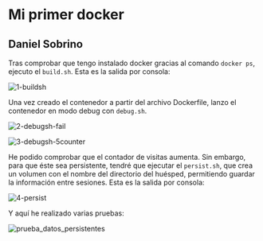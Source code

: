 # Mi primer docker
## Daniel Sobrino

Tras comprobar que tengo instalado docker gracias al comando ```docker ps```, ejecuto el ```build.sh```. Esta es la salida por consola:

![1-buildsh](https://user-images.githubusercontent.com/91564560/161798552-60edf1b2-8b80-4a7c-819f-29dd75520310.png)

Una vez creado el contenedor a partir del archivo Dockerfile, lanzo el contenedor en modo debug con ```debug.sh```.

![2-debugsh-fail](https://user-images.githubusercontent.com/91564560/161798822-f1dca992-5b79-46a5-9029-9c3f0c97e1fb.png)

![3-debugsh-5counter](https://user-images.githubusercontent.com/91564560/161798837-a1837880-c6fe-4ac2-b087-7eeb33a3555c.png)

He podido comprobar que el contador de visitas aumenta. Sin embargo, para que éste sea persistente, tendré que ejecutar el ```persist.sh```, que crea un volumen con el nombre del directorio del huésped, permitiendo guardar la información entre sesiones. Esta es la salida por consola:

![4-persist](https://user-images.githubusercontent.com/91564560/161799331-21146945-4ef3-490d-89cf-34312059580f.png)

Y aquí he realizado varias pruebas:

![prueba_datos_persistentes](https://user-images.githubusercontent.com/91564560/161799392-bd8cab0d-4ade-47b3-b210-b9fc7b0edc20.png)
